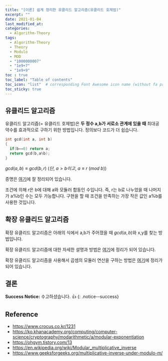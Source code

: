 ```yaml
---
title: "[이론] 쉽게 정리한 유클리드 알고리즘(유클리드 호제법)"
excerpt: ""
date: 2021-01-04
last_modified_at: 
categories:
  - Algorithm-Theory
tags:
  - Algorithm-Theory
  - Theory
  - Modulo
  - MOD
  - "1000000007"
  - "1e9+7"
  - "1e9+9"
toc : true
toc_label: "Table of contents"
toc_icon: "list"  # corresponding Font Awesome icon name (without fa prefix)
toc_sticky: true
---
```



##  유클리드 알고리즘

유클리드 알고리즘(= 유클리드 호제법)은 **두 정수 a,b가 서로소 관계에 있을 때** 최대공약수를 효과적으로 구하기 위한 방법입니다. 정의보다 코드가 더 쉽습니다.  

```cpp
int gcd(int a, int b)
{
  if(b==0) return a;
  return gcd(b,a%b);
}
```

$gcd(a,b) \equiv gcd(b, r)\ (단,\ a>b이고,\ a \equiv r\ (mod\ b))$  

증명은 [여기](https://baeharam.github.io/posts/algorithm/extended-euclidean/)에 잘 정리되어 있습니다.  

조건에 의해 $r$은 b에 대해 a와 모듈러 합동인 수입니다. 즉, r는 b로 나누었을 때 나머지가 a%b인 수는 모두 가능합니다. 구현을 할 때 조건을 만족하는 가장 작은 값인 a%b를 사용한 것입니다.   

## 확장 유클리드 알고리즘

확장 유클리드 알고리즘은 아래의 식에서 a,b가 주어졌을 때 $gcd(a,b)$와 x,y를 찾는 방법입니다.  

확장 유클리드 알고리즘에 대한 자세한 설명과 방법은 [여기](https://baeharam.github.io/posts/algorithm/extended-euclidean/)에 정리가 되어 있습니다.  

확장 유클리드 알고리즘을 사용해서 곱셈의 모듈러 연산을 구하는 방법은 [여기](https://hwanseok-dev.github.io/algorithm/theory-modulo/)에 정리가 되어 있습니다.  



## 결론

**Success Notice:**
수고하셨습니다. :+1:
{: .notice--success}

## Reference

- <https://www.crocus.co.kr/1231>
- <https://ko.khanacademy.org/computing/computer-science/cryptography/modarithmetic/a/modular-exponentiation>
- <https://ohgym.tistory.com/13>
- <https://en.wikipedia.org/wiki/Modular_multiplicative_inverse>
- <https://www.geeksforgeeks.org/multiplicative-inverse-under-modulo-m/>